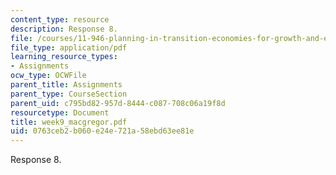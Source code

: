 ```yaml
---
content_type: resource
description: Response 8.
file: /courses/11-946-planning-in-transition-economies-for-growth-and-equity-spring-2004/0763ceb2b060e24e721a58ebd63ee81e_week9_macgregor.pdf
file_type: application/pdf
learning_resource_types:
- Assignments
ocw_type: OCWFile
parent_title: Assignments
parent_type: CourseSection
parent_uid: c795bd82-957d-8444-c087-708c06a19f8d
resourcetype: Document
title: week9_macgregor.pdf
uid: 0763ceb2-b060-e24e-721a-58ebd63ee81e
---
```

Response 8.